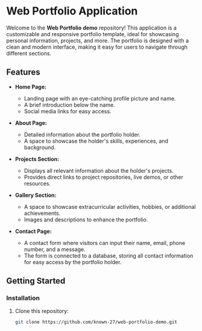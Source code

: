 # Web Portfolio Application

Welcome to the **Web Portfolio demo** repository! This application is a customizable and responsive portfolio template, ideal for showcasing personal information, projects, and more. The portfolio is designed with a clean and modern interface, making it easy for users to navigate through different sections.

## Features

- **Home Page:** 
  - Landing page with an eye-catching profile picture and name.
  - A brief introduction below the name.
  - Social media links for easy access.

- **About Page:**
  - Detailed information about the portfolio holder.
  - A space to showcase the holder's skills, experiences, and background.

- **Projects Section:**
  - Displays all relevant information about the holder's projects.
  - Provides direct links to project repositories, live demos, or other resources.

- **Gallery Section:**
  - A space to showcase extracurricular activities, hobbies, or additional achievements.
  - Images and descriptions to enhance the portfolio.

- **Contact Page:**
  - A contact form where visitors can input their name, email, phone number, and a message.
  - The form is connected to a database, storing all contact information for easy access by the portfolio holder.

## Getting Started

### Installation

1. Clone this repository:
   ```bash
   git clone https://github.com/known-27/web-portfolio-demo.git
